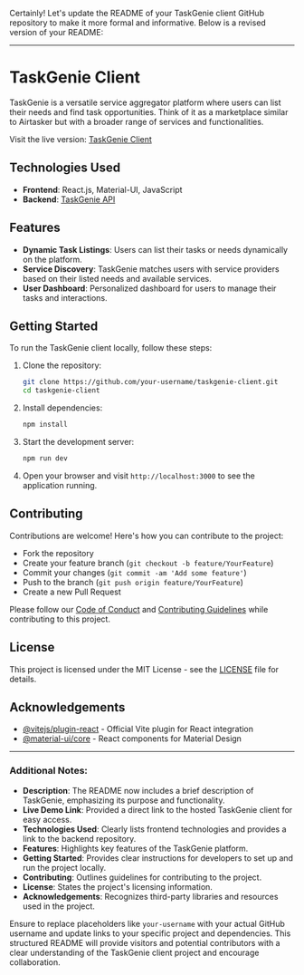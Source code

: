Certainly! Let's update the README of your TaskGenie client GitHub repository to make it more formal and informative. Below is a revised version of your README:

---

# TaskGenie Client

TaskGenie is a versatile service aggregator platform where users can list their needs and find task opportunities. Think of it as a marketplace similar to Airtasker but with a broader range of services and functionalities.

Visit the live version: [TaskGenie Client](https://taskgenie-client.onrender.com)

## Technologies Used

- **Frontend**: React.js, Material-UI, JavaScript
- **Backend**: [TaskGenie API](https://github.com/pesto-students/taskgenie-api)

## Features

- **Dynamic Task Listings**: Users can list their tasks or needs dynamically on the platform.
- **Service Discovery**: TaskGenie matches users with service providers based on their listed needs and available services.
- **User Dashboard**: Personalized dashboard for users to manage their tasks and interactions.

## Getting Started

To run the TaskGenie client locally, follow these steps:

1. Clone the repository:

   ```bash
   git clone https://github.com/your-username/taskgenie-client.git
   cd taskgenie-client
   ```

2. Install dependencies:

   ```bash
   npm install
   ```

3. Start the development server:

   ```bash
   npm run dev
   ```

4. Open your browser and visit `http://localhost:3000` to see the application running.

## Contributing

Contributions are welcome! Here's how you can contribute to the project:

- Fork the repository
- Create your feature branch (`git checkout -b feature/YourFeature`)
- Commit your changes (`git commit -am 'Add some feature'`)
- Push to the branch (`git push origin feature/YourFeature`)
- Create a new Pull Request

Please follow our [Code of Conduct](CODE_OF_CONDUCT.md) and [Contributing Guidelines](CONTRIBUTING.md) while contributing to this project.

## License

This project is licensed under the MIT License - see the [LICENSE](LICENSE) file for details.

## Acknowledgements

- [@vitejs/plugin-react](https://github.com/vitejs/vite-plugin-react/blob/main/packages/plugin-react/README.md) - Official Vite plugin for React integration
- [@material-ui/core](https://material-ui.com/) - React components for Material Design

---

### Additional Notes:

- **Description**: The README now includes a brief description of TaskGenie, emphasizing its purpose and functionality.
- **Live Demo Link**: Provided a direct link to the hosted TaskGenie client for easy access.
- **Technologies Used**: Clearly lists frontend technologies and provides a link to the backend repository.
- **Features**: Highlights key features of the TaskGenie platform.
- **Getting Started**: Provides clear instructions for developers to set up and run the project locally.
- **Contributing**: Outlines guidelines for contributing to the project.
- **License**: States the project's licensing information.
- **Acknowledgements**: Recognizes third-party libraries and resources used in the project.

Ensure to replace placeholders like `your-username` with your actual GitHub username and update links to your specific project and dependencies. This structured README will provide visitors and potential contributors with a clear understanding of the TaskGenie client project and encourage collaboration.
